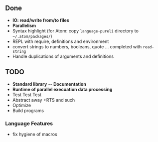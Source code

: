 Done
----

- **IO: read/write from/to files**
- **Parallelism**
- Syntax highlight (for Atom: copy `language-pureli` directory to `~/.atom/packages/`)
- REPL with require, definitions and environment
- convert strings to numbers, booleans, quote ... completed with `read-string`
- Handle duplications of arguments and definitions

TODO
----

- **Standard library**
-- **Documentation**
- **Runtime of parallel execuation data processing**
- Test Test Test
- Abstract away +RTS and such
- Optimize
- Build programs

### Language Features

- fix hygiene of macros
